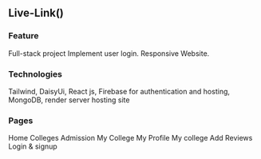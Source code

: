 ## Live-Link()

 ### Feature
Full-stack project
Implement user login.
Responsive Website.

### Technologies

Tailwind, DaisyUi, React js, Firebase for authentication and hosting, MongoDB, render server hosting site

### Pages

Home
Colleges
Admission
My College
My Profile
My college
Add Reviews
Login & signup
